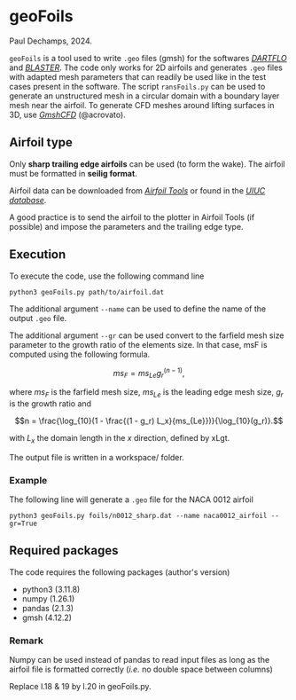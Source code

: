 # geoFoils
Paul Dechamps, 2024.

`geoFoils` is a tool used to write `.geo` files (gmsh) for the softwares [_DARTFLO_][dartflo-repo] and [_BLASTER_][blaster-repo].
The code only works for 2D airfoils and generates `.geo` files with adapted mesh parameters that can readily be used like in the test cases present in the software. The script `ransFoils.py` can be used to generate an unstructured mesh in a circular domain with a boundary layer mesh near the airfoil. To generate CFD meshes around lifting surfaces in 3D, use [_GmshCFD_][gmshcfd-repo] (@acrovato).

## Airfoil type

Only **sharp trailing edge airfoils** can be used (to form the wake). The airfoil must be formatted in **seilig format**.

Airfoil data can be downloaded from [_Airfoil Tools_][airfoiltools-website] or found in the [_UIUC database_][uiuc-website].

A good practice is to send the airfoil to the plotter in Airfoil Tools (if possible) and impose the parameters and the trailing edge type.

## Execution

To execute the code, use the following command line

`python3 geoFoils.py path/to/airfoil.dat`

The additional argument `--name` can be used to define the name of the output `.geo` file.

The additional argument `--gr` can be used convert to the farfield mesh size parameter to the growth ratio of the elements size. In that case, msF is computed using the following formula.

$$ms_{F} = ms_{Le} g_r^{(n - 1)},$$

where $ms_F$ is the farfield mesh size, $ms_{Le}$ is the leading edge mesh size, $g_r$ is the growth ratio and

$$n = \frac{\log_{10}(1 - \frac{(1 - g_r) L_x}{ms_{Le}})}{\log_{10}(g_r)}.$$

with $L_x$ the domain length in the $x$ direction, defined by xLgt.

The output file is written in a workspace/ folder.

### Example

The following line will generate a `.geo` file for the NACA 0012 airfoil

`python3 geoFoils.py foils/n0012_sharp.dat --name naca0012_airfoil --gr=True`


## Required packages

The code requires the following packages (author's version)
- python3 (3.11.8)
- numpy (1.26.1)
- pandas (2.1.3)
- gmsh (4.12.2)

### Remark

Numpy can be used instead of pandas to read input files as long as the airfoil file is formatted correctly (*i.e.* no double space between columns)

Replace l.18 & 19 by l.20 in geoFoils.py.




[blaster-repo]: https://gitlab.uliege.be/am-dept/blaster
[dartflo-repo]: https://gitlab.uliege.be/am-dept/dartflo
[gmshcfd-repo]: https://github.com/acrovato/gmshcfd
[airfoiltools-website]: http://airfoiltools.com/
[uiuc-website]: https://m-selig.ae.illinois.edu/ads/coord_database.html